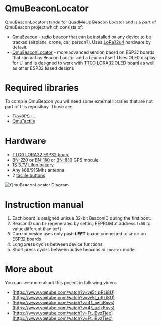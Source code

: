 # QmuBeaconLocator

QmuBeaconLocator stands for QuadMeUp Beacon Locator and is a part of QmuBeacon project which consists of:

* [QmuBeacon](https://github.com/DzikuVx/QmuBeacon) - radio beacon that can be installed on any device to be tracked (airplane, drone, car, person?). Uses [LoRa32u4](http://bit.ly/2nJv9dd) hardware by default. 
* [QmuBeaconLocator](https://github.com/DzikuVx/QmuBeaconLocator) - more advanced version based on ESP32 boards that can act as Beacon Locator and a beacon itself. Uses OLED display for UI and is designed to work with [TTGO LORA32 OLED](http://bit.ly/2BjG47d) board as well as other ESP32 based designs

# Required libraries

To compile QmuBeacon you will need some external libraries that are not part of this repository. Those are:

* [TinyGPS++](https://github.com/mikalhart/TinyGPSPlus)
* [QmuTactile](https://github.com/DzikuVx/QmuTactile)

# Hardware

* [TTGO LORA32 ESP32 board](http://bit.ly/2BjG47d)
* [BN-220](http://bit.ly/2B8h5jV) or [BN-180](http://bit.ly/2VqHuSF) or [BN-880](http://bit.ly/2OxW5by) GPS module
* [1S 3.7V LiIon battery](http://bit.ly/2Up7TnE)
* Any 868/915Mhz antenna
* 2 [tactile buttons](http://bit.ly/2UqsWpY)

![QmuBeaconLocator Diagram](qmu_beacon_locator_diagram_schem.png)

# Instruction manual

1. Each board is assigned unique 32-bit BeaconID during the first boot. 
1. BeaconID can be regenerated by setting EEPROM at address `0x00` to value different than `0xf1`
1. Current vesion uses only push **LEFT** button connected to `GPIO0` on ESP32 boards
1. Long press cycles between device functions
1. Short press cycles between active beacons in `Locator` mode

# More about

You can see more about this project in following videos

* [https://www.youtube.com/watch?v=ve5t_pRLi8U](https://www.youtube.com/watch?v=ve5t_pRLi8U)
* [https://www.youtube.com/watch?v=46_azIkKsvs](https://www.youtube.com/watch?v=46_azIkKsvs)
* [https://www.youtube.com/watch?v=FtLlBvzTjec](https://www.youtube.com/watch?v=FtLlBvzTjec)